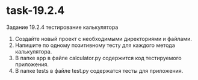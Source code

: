 # task-19.2.4
Задание 19.2.4 тестирование калькулятора

1. Создайте новый проект с необходимыми директориями и файлами.
2. Напишите по одному позитивному тесту для каждого метода калькулятора.
3. В папке app в файле calculator.py содержится код тестируемого приложения.
4. В папке tests в файле test.py содержатся тесты для приложения.
